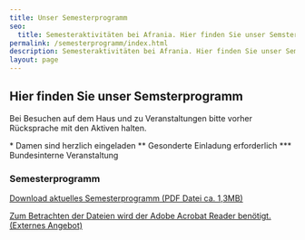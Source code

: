 ```yaml
---
title: Unser Semesterprogramm
seo:
  title: Semesteraktivitäten bei Afrania. Hier finden Sie unser Semsterprogramm
permalink: /semesterprogramm/index.html
description: Semesteraktivitäten bei Afrania. Hier finden Sie unser Semsterprogramm
layout: page
---
```


## Hier finden Sie unser Semsterprogramm

Bei Besuchen auf dem Haus und zu Veranstaltungen bitte vorher Rücksprache mit den Aktiven halten.

\* Damen sind herzlich eingeladen
\*\* Gesonderte Einladung erforderlich
\*\*\* Bundesinterne Veranstaltung

### Semesterprogramm

[Download aktuelles Semesterprogramm (PDF Datei ca. 1,3MB)](/assets/downloads/Semesterprogramm_Afrania.pdf)

[Zum Betrachten der Dateien wird der Adobe Acrobat Reader benötigt. (Externes Angebot)](http://www.adobe.com/de/products/acrobat/readstep2.html)
